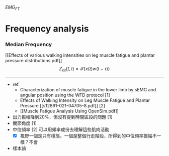 $EMG_{FT}$
# Frequency analysis
### Median Frequency
[[Effects of various walking intensities on leg muscle fatigue and plantar pressure distributions.pdf]]
$$Z_{xx}(f,t) = \mathcal{F} \left\{ x(t) w(t - \tau) \right\}$$

---

- ref. 
	- Characterization of muscle fatigue in the lower limb by sEMG and angular position using the WFD protocol [1]
	- Effects of Walking Intensity on Leg Muscle Fatigue and Plantar Pressure [[s12891-021-04705-8.pdf]] [2]
	- [[Muscle Fatigue Analysis Using OpenSim.pdf]]
- 出力振幅降到20%，但沒有提到時間區段的問題 [1]
- 關節角度 [1]
- 中位頻率 [2] 可以用頻率成份去理解這些肌肉活動
	- [x] 視野一個是只有穩態，一個是整個行走階段，所得到的中位頻率振幅不一樣？不會
- 樣本謪